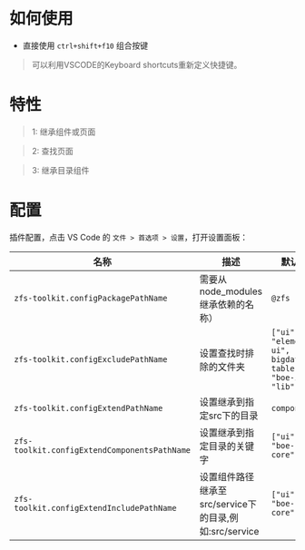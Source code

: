 # 如何使用

- 直接使用 `ctrl+shift+f10` 组合按键
> 可以利用VSCODE的Keyboard shortcuts重新定义快捷键。

# 特性

> 1: 继承组件或页面

> 2: 查找页面

> 3: 继承目录组件

# 配置

插件配置，点击 VS Code 的 `文件 > 首选项 > 设置`，打开设置面板：

| 名称 | 描述 | 默认值 |
|----|----|-----|
| `zfs-toolkit.configPackagePathName` | 需要从node_modules继承依赖的名称） | `@zfs` |
| `zfs-toolkit.configExcludePathName` | 设置查找时排除的文件夹 | `["ui", "element-ui", "el-bigdata-table", "boe-ia", "lib"]` |
| `zfs-toolkit.configExtendPathName` | 设置继承到指定src下的目录 | `components` |
| `zfs-toolkit.configExtendComponentsPathName` | 设置继承到指定目录的关键字 | `["ui", "boe-core"]` |
| `zfs-toolkit.configExtendIncludePathName` | 设置组件路径继承至src/service下的目录,例如:src/service | `["ui", "boe-core"]` |